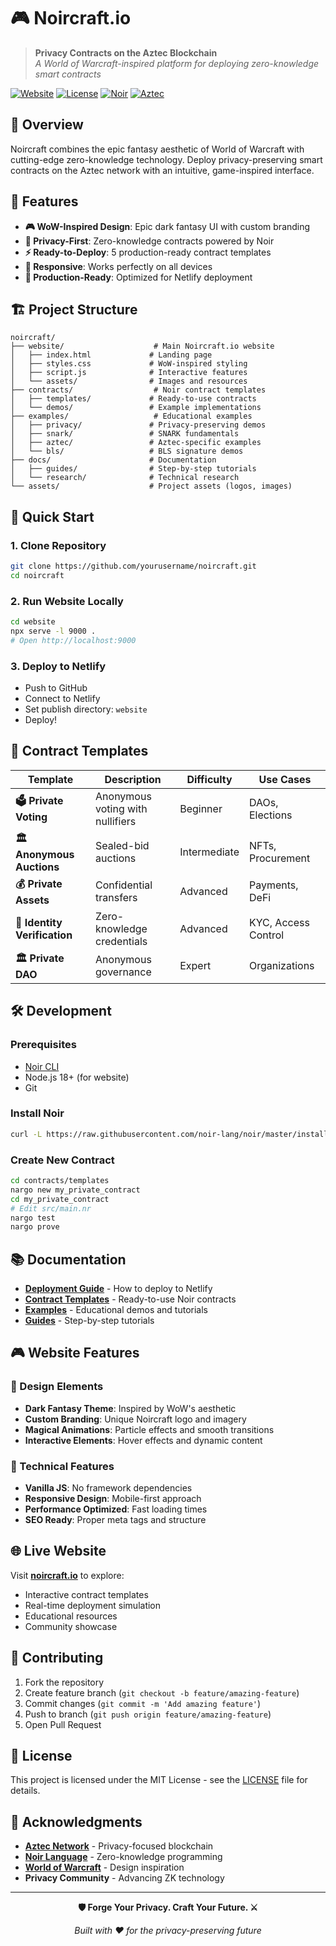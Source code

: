 # 🎮 Noircraft.io

> **Privacy Contracts on the Aztec Blockchain**  
> *A World of Warcraft-inspired platform for deploying zero-knowledge smart contracts*

[![Website](https://img.shields.io/badge/Website-Live-brightgreen)](https://noircraft.io)
[![License](https://img.shields.io/badge/License-MIT-blue.svg)](LICENSE)
[![Noir](https://img.shields.io/badge/Noir-Latest-purple)](https://noir-lang.org)
[![Aztec](https://img.shields.io/badge/Aztec-Network-gold)](https://aztec.network)

## 🌟 Overview

Noircraft combines the epic fantasy aesthetic of World of Warcraft with cutting-edge zero-knowledge technology. Deploy privacy-preserving smart contracts on the Aztec network with an intuitive, game-inspired interface.

## 🎯 Features

- **🎮 WoW-Inspired Design**: Epic dark fantasy UI with custom branding
- **🔐 Privacy-First**: Zero-knowledge contracts powered by Noir
- **⚡ Ready-to-Deploy**: 5 production-ready contract templates
- **📱 Responsive**: Works perfectly on all devices
- **🚀 Production-Ready**: Optimized for Netlify deployment

## 🏗️ Project Structure

```
noircraft/
├── website/                    # Main Noircraft.io website
│   ├── index.html             # Landing page
│   ├── styles.css             # WoW-inspired styling
│   ├── script.js              # Interactive features
│   └── assets/                # Images and resources
├── contracts/                  # Noir contract templates
│   ├── templates/             # Ready-to-use contracts
│   └── demos/                 # Example implementations
├── examples/                   # Educational examples
│   ├── privacy/               # Privacy-preserving demos
│   ├── snark/                 # SNARK fundamentals
│   ├── aztec/                 # Aztec-specific examples
│   └── bls/                   # BLS signature demos
├── docs/                      # Documentation
│   ├── guides/                # Step-by-step tutorials
│   └── research/              # Technical research
└── assets/                    # Project assets (logos, images)
```

## 🚀 Quick Start

### 1. Clone Repository
```bash
git clone https://github.com/yourusername/noircraft.git
cd noircraft
```

### 2. Run Website Locally
```bash
cd website
npx serve -l 9000 .
# Open http://localhost:9000
```

### 3. Deploy to Netlify
- Push to GitHub
- Connect to Netlify
- Set publish directory: `website`
- Deploy!

## 🔐 Contract Templates

| Template | Description | Difficulty | Use Cases |
|----------|-------------|------------|-----------|
| **🗳️ Private Voting** | Anonymous voting with nullifiers | Beginner | DAOs, Elections |
| **🏛️ Anonymous Auctions** | Sealed-bid auctions | Intermediate | NFTs, Procurement |
| **💰 Private Assets** | Confidential transfers | Advanced | Payments, DeFi |
| **🔐 Identity Verification** | Zero-knowledge credentials | Advanced | KYC, Access Control |
| **🏛️ Private DAO** | Anonymous governance | Expert | Organizations |

## 🛠️ Development

### Prerequisites
- [Noir CLI](https://noir-lang.org/getting_started/nargo_installation)
- Node.js 18+ (for website)
- Git

### Install Noir
```bash
curl -L https://raw.githubusercontent.com/noir-lang/noir/master/install.sh | bash
```

### Create New Contract
```bash
cd contracts/templates
nargo new my_private_contract
cd my_private_contract
# Edit src/main.nr
nargo test
nargo prove
```

## 📚 Documentation

- **[Deployment Guide](DEPLOYMENT.md)** - How to deploy to Netlify
- **[Contract Templates](contracts/templates/)** - Ready-to-use Noir contracts
- **[Examples](examples/)** - Educational demos and tutorials
- **[Guides](docs/guides/)** - Step-by-step tutorials

## 🎮 Website Features

### 🎨 Design Elements
- **Dark Fantasy Theme**: Inspired by WoW's aesthetic
- **Custom Branding**: Unique Noircraft logo and imagery
- **Magical Animations**: Particle effects and smooth transitions
- **Interactive Elements**: Hover effects and dynamic content

### 🔧 Technical Features
- **Vanilla JS**: No framework dependencies
- **Responsive Design**: Mobile-first approach
- **Performance Optimized**: Fast loading times
- **SEO Ready**: Proper meta tags and structure

## 🌐 Live Website

Visit **[noircraft.io](https://noircraft.io)** to explore:
- Interactive contract templates
- Real-time deployment simulation
- Educational resources
- Community showcase

## 🤝 Contributing

1. Fork the repository
2. Create feature branch (`git checkout -b feature/amazing-feature`)
3. Commit changes (`git commit -m 'Add amazing feature'`)
4. Push to branch (`git push origin feature/amazing-feature`)
5. Open Pull Request

## 📄 License

This project is licensed under the MIT License - see the [LICENSE](LICENSE) file for details.

## 🙏 Acknowledgments

- **[Aztec Network](https://aztec.network)** - Privacy-focused blockchain
- **[Noir Language](https://noir-lang.org)** - Zero-knowledge programming
- **[World of Warcraft](https://worldofwarcraft.com)** - Design inspiration
- **Privacy Community** - Advancing ZK technology

---

<div align="center">

**🛡️ Forge Your Privacy. Craft Your Future. ⚔️**

*Built with ❤️ for the privacy-preserving future*

</div>
